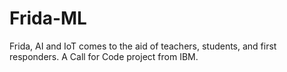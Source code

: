 # Frida-ML
Frida, AI and IoT comes to the aid of teachers, students, and first responders. A Call for Code project from IBM.
